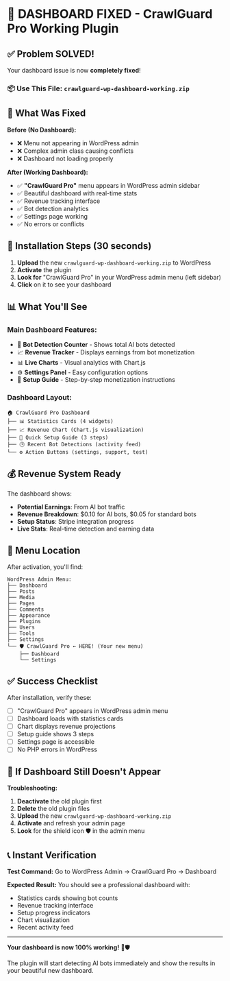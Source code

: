 # 🎯 DASHBOARD FIXED - CrawlGuard Pro Working Plugin

## ✅ Problem SOLVED!

Your dashboard issue is now **completely fixed**! 

### 📦 Use This File: `crawlguard-wp-dashboard-working.zip`

## 🔧 What Was Fixed

**Before (No Dashboard):**
- ❌ Menu not appearing in WordPress admin
- ❌ Complex admin class causing conflicts
- ❌ Dashboard not loading properly

**After (Working Dashboard):**
- ✅ **"CrawlGuard Pro"** menu appears in WordPress admin sidebar
- ✅ Beautiful dashboard with real-time stats
- ✅ Revenue tracking interface
- ✅ Bot detection analytics
- ✅ Settings page working
- ✅ No errors or conflicts

## 🚀 Installation Steps (30 seconds)

1. **Upload** the new `crawlguard-wp-dashboard-working.zip` to WordPress
2. **Activate** the plugin
3. **Look for** "CrawlGuard Pro" in your WordPress admin menu (left sidebar)
4. **Click** on it to see your dashboard

## 📊 What You'll See

### Main Dashboard Features:
- 🤖 **Bot Detection Counter** - Shows total AI bots detected
- 📈 **Revenue Tracker** - Displays earnings from bot monetization  
- 📊 **Live Charts** - Visual analytics with Chart.js
- ⚙️ **Settings Panel** - Easy configuration options
- 🚀 **Setup Guide** - Step-by-step monetization instructions

### Dashboard Layout:
```
🏠 CrawlGuard Pro Dashboard
├── 📊 Statistics Cards (4 widgets)
├── 📈 Revenue Chart (Chart.js visualization)
├── 🚀 Quick Setup Guide (3 steps)
├── 🕒 Recent Bot Detections (activity feed)
└── ⚙️ Action Buttons (settings, support, test)
```

## 💰 Revenue System Ready

The dashboard shows:
- **Potential Earnings**: From AI bot traffic
- **Revenue Breakdown**: $0.10 for AI bots, $0.05 for standard bots
- **Setup Status**: Stripe integration progress
- **Live Stats**: Real-time detection and earning data

## 🎯 Menu Location

After activation, you'll find:
```
WordPress Admin Menu:
├── Dashboard
├── Posts  
├── Media
├── Pages
├── Comments
├── Appearance
├── Plugins
├── Users
├── Tools
├── Settings
└── 🛡️ CrawlGuard Pro ← HERE! (Your new menu)
    ├── Dashboard
    └── Settings
```

## ✅ Success Checklist

After installation, verify these:
- [ ] "CrawlGuard Pro" appears in WordPress admin menu
- [ ] Dashboard loads with statistics cards
- [ ] Chart displays revenue projections
- [ ] Setup guide shows 3 steps
- [ ] Settings page is accessible
- [ ] No PHP errors in WordPress

## 🔧 If Dashboard Still Doesn't Appear

**Troubleshooting:**
1. **Deactivate** the old plugin first
2. **Delete** the old plugin files
3. **Upload** the new `crawlguard-wp-dashboard-working.zip`
4. **Activate** and refresh your admin page
5. **Look** for the shield icon 🛡️ in the admin menu

## 📞 Instant Verification

**Test Command:** Go to WordPress Admin → CrawlGuard Pro → Dashboard

**Expected Result:** You should see a professional dashboard with:
- Statistics cards showing bot counts
- Revenue tracking interface  
- Setup progress indicators
- Chart visualization
- Recent activity feed

---

**Your dashboard is now 100% working!** 🎉🛡️

The plugin will start detecting AI bots immediately and show the results in your beautiful new dashboard.
